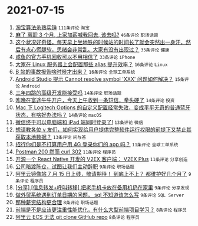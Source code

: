 # 2021-07-15

1. [淘宝算法杀熟实锤](https://www.v2ex.com/t/789616) `111条评论` `淘宝`
1. [麻了 离职 3 个月, 上家加薪喊我回去, 该去吗?](https://www.v2ex.com/t/789680) `46条评论` `职场话题`
1. [这个状况好奇怪，每天早上坐地铁的时候站的时间长了就会突然出一身汗，然后有点心慌腿软，思绪会非常乱。大家有没有出现过？](https://www.v2ex.com/t/789608) `35条评论` `健康`
1. [咸鱼的官方手机回收可以不用相信了](https://www.v2ex.com/t/789657) `33条评论` `iPhone`
1. [大家在 Linux 服务器上会配置那些 alias 提升效率？](https://www.v2ex.com/t/789686) `16条评论` `Linux`
1. [B 站的事故报告啥时候才出来？](https://www.v2ex.com/t/789662) `16条评论` `全球工单系统`
1. [Android Studio 提示 Cannot resolve symbol 'XXX' 问题如何解决？](https://www.v2ex.com/t/789610) `15条评论` `Android`
1. [三年四跳的高级开发能接受吗](https://www.v2ex.com/t/789673) `14条评论` `职场话题`
1. [昨晚在富途牛牛开户，今天上午收到一条短信，拳头硬了](https://www.v2ex.com/t/789664) `14条评论` `投资`
1. [Mac 下 Logitech Options 的自定义配置经常失效，变成平平无奇的普通蓝牙状态，有啥好办法吗？](https://www.v2ex.com/t/789658) `14条评论` `macOS`
1. [微信终于可以电脑端和 iPad 端同时登录了!](https://www.v2ex.com/t/789677) `13条评论` `微信`
1. [想请教各位 v 友们，如何实现给用户提供完整软件运行权限的前提下又禁止其获取本地数据？](https://www.v2ex.com/t/789675) `13条评论` `问与答`
1. [招行你们是不打算用户用 4G 登录你们的 app 吗？](https://www.v2ex.com/t/789672) `11条评论` `全球工单系统`
1. [Postman 200 然而 curl 302](https://www.v2ex.com/t/789661) `11条评论` `程序员`
1. [开源一个 React Native 开发的 V2EX 客户端： V2EX Plus](https://www.v2ex.com/t/789615) `11条评论` `分享创造`
1. [公司暗渡陈仓，试图让我们主动辞职](https://www.v2ex.com/t/789681) `9条评论` `职场话题`
1. [阿里云镜像站 7 月 15 日上线，敬请期待！ 到底上不上？ 都维护好几个月了](https://www.v2ex.com/t/789632) `9条评论` `程序员`
1. [[分享] [信息转发+呼叫转移] 把老手机卡放在备用机扔在家里](https://www.v2ex.com/t/789628) `9条评论` `分享发现`
1. [做外贸系统遇到订单日期的问题， sql 不知道该怎么写](https://www.v2ex.com/t/789614) `9条评论` `SQL Server`
1. [那种薪资结构更合理](https://www.v2ex.com/t/789676) `8条评论` `职场话题`
1. [前端是不是应该更注重性能优化，有什么大型前端项目学习？](https://www.v2ex.com/t/789659) `8条评论` `程序员`
1. [阿里云 ECS 无法 git clone GitHub repo](https://www.v2ex.com/t/789604) `8条评论` `程序员`
